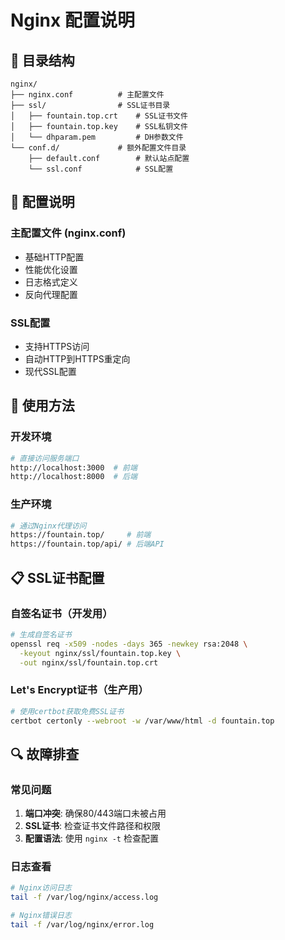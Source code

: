 # Nginx 配置说明

## 📁 目录结构

```
nginx/
├── nginx.conf          # 主配置文件
├── ssl/                # SSL证书目录
│   ├── fountain.top.crt    # SSL证书文件
│   ├── fountain.top.key    # SSL私钥文件
│   └── dhparam.pem         # DH参数文件
└── conf.d/             # 额外配置文件目录
    ├── default.conf        # 默认站点配置
    └── ssl.conf            # SSL配置
```

## 🔧 配置说明

### 主配置文件 (nginx.conf)
- 基础HTTP配置
- 性能优化设置
- 日志格式定义
- 反向代理配置

### SSL配置
- 支持HTTPS访问
- 自动HTTP到HTTPS重定向
- 现代SSL配置

## 🚀 使用方法

### 开发环境
```bash
# 直接访问服务端口
http://localhost:3000  # 前端
http://localhost:8000  # 后端
```

### 生产环境
```bash
# 通过Nginx代理访问
https://fountain.top/     # 前端
https://fountain.top/api/ # 后端API
```

## 📋 SSL证书配置

### 自签名证书（开发用）
```bash
# 生成自签名证书
openssl req -x509 -nodes -days 365 -newkey rsa:2048 \
  -keyout nginx/ssl/fountain.top.key \
  -out nginx/ssl/fountain.top.crt
```

### Let's Encrypt证书（生产用）
```bash
# 使用certbot获取免费SSL证书
certbot certonly --webroot -w /var/www/html -d fountain.top
```

## 🔍 故障排查

### 常见问题
1. **端口冲突**: 确保80/443端口未被占用
2. **SSL证书**: 检查证书文件路径和权限
3. **配置语法**: 使用 `nginx -t` 检查配置

### 日志查看
```bash
# Nginx访问日志
tail -f /var/log/nginx/access.log

# Nginx错误日志
tail -f /var/log/nginx/error.log
```
